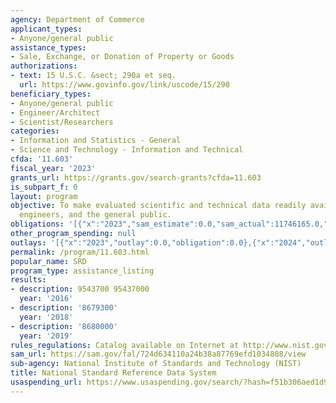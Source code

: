 ```yaml
---
agency: Department of Commerce
applicant_types:
- Anyone/general public
assistance_types:
- Sale, Exchange, or Donation of Property or Goods
authorizations:
- text: 15 U.S.C. &sect; 290a et seq.
  url: https://www.govinfo.gov/link/uscode/15/290
beneficiary_types:
- Anyone/general public
- Engineer/Architect
- Scientist/Researchers
categories:
- Information and Statistics - General
- Science and Technology - Information and Technical
cfda: '11.603'
fiscal_year: '2023'
grants_url: https://grants.gov/search-grants?cfda=11.603
is_subpart_f: 0
layout: program
objective: To make evaluated scientific and technical data readily available to scientists,
  engineers, and the general public.
obligations: '[{"x":"2023","sam_estimate":0.0,"sam_actual":11746165.0,"usa_spending_actual":0.0},{"x":"2024","sam_estimate":0.0,"sam_actual":9963788.0,"usa_spending_actual":0.0},{"x":"2025","sam_estimate":0.0,"sam_actual":10262701.0,"usa_spending_actual":0.0}]'
other_program_spending: null
outlays: '[{"x":"2023","outlay":0.0,"obligation":0.0},{"x":"2024","outlay":0.0,"obligation":0.0},{"x":"2025","outlay":0.0,"obligation":0.0}]'
permalink: /program/11.603.html
popular_name: SRD
program_type: assistance_listing
results:
- description: 9543700 95437000
  year: '2016'
- description: '8679300'
  year: '2018'
- description: '8680000'
  year: '2019'
rules_regulations: Catalog available on Internet at http://www.nist.gov/srd.
sam_url: https://sam.gov/fal/724d634110a24b38a87769efd1034888/view
sub-agency: National Institute of Standards and Technology (NIST)
title: National Standard Reference Data System
usaspending_url: https://www.usaspending.gov/search/?hash=f51b306aed1d96d19ea6fab94689e862
---
```

